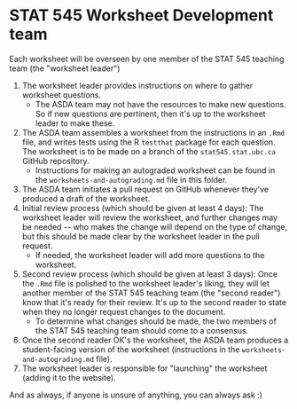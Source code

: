 # STAT 545 Worksheet Development team

Each worksheet will be overseen by one member of the STAT 545 teaching team (the "worksheet leader")

1. The worksheet leader provides instructions on where to gather worksheet questions. 
    - The ASDA team may not have the resources to make new questions. So if new questions are pertinent, then it's up to the worksheet leader to make these. 
2. The ASDA team assembles a worksheet from the instructions in an `.Rmd` file, and writes tests using the R `testthat` package for each question. The worksheet is to be made on a branch of the `stat545.stat.ubc.ca` GitHub repository.
    - Instructions for making an autograded worksheet can be found in the `worksheets-and-autograding.md` file in this folder.
3. The ASDA team initiates a pull request on GitHub whenever they've produced a draft of the worksheet.
4. Initial review process (which should be given at least 4 days): The worksheet leader will review the worksheet, and further changes may be needed -- who makes the change will depend on the type of change, but this should be made clear by the worksheet leader in the pull request.
    - If needed, the worksheet leader will add more questions to the worksheet.
5. Second review process (which should be given at least 3 days): Once the `.Rmd` file is polished to the worksheet leader's liking, they will let another member of the STAT 545 teaching team (the "second reader") know that it's ready for their review. It's up to the second reader to state when they no longer request changes to the document. 
    - To determine what changes should be made, the two members of the STAT 545 teaching team should come to a consensus.
6. Once the second reader OK's the worksheet, the ASDA team produces a student-facing version of the worksheet (instructions in the `worksheets-and-autograding.md` file).
7. The worksheet leader is responsible for "launching" the worksheet (adding it to the website).

And as always, if anyone is unsure of anything, you can always ask :)